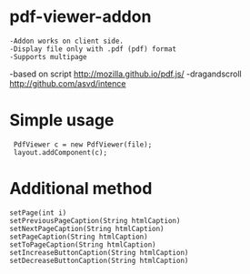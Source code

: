 # pdf-viewer-addon
	-Addon works on client side.
	-Display file only with .pdf (pdf) format
    -Supports multipage
    
-based on script http://mozilla.github.io/pdf.js/
-dragandscroll http://github.com/asvd/intence

# Simple usage
     PdfViewer c = new PdfViewer(file);
	 layout.addComponent(c);

# Additional method
	setPage(int i)
	setPreviousPageCaption(String htmlCaption)
	setNextPageCaption(String htmlCaption)
	setPageCaption(String htmlCaption)
	setToPageCaption(String htmlCaption)
	setIncreaseButtonCaption(String htmlCaption)
	setDecreaseButtonCaption(String htmlCaption)